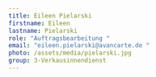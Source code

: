 ```yaml
---
title: Eileen Pielarski
firstname: Eileen
lastname: Pielarski
role: "Auftragsbearbeitung "
email: "eileen.pielarski@avancarte.de "
photo: /assets/media/pielarski.jpg
group: 3-Verkausinnendienst
---
```

